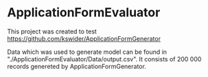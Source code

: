 # ApplicationFormEvaluator

This project was created to test https://github.com/kswider/ApplicationFormGenerator

Data which was used to generate model can be found in "./ApplicationFormEvaluator/Data/output.csv". It consists of 200 000 records genereted by ApplicationFormGenerator.

